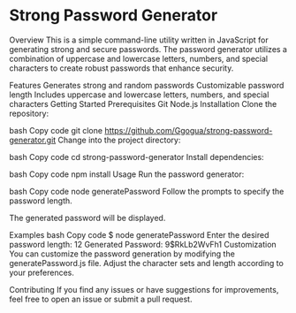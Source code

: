 <h1>Strong Password Generator</h1>
Overview
This is a simple command-line utility written in JavaScript for generating strong and secure passwords. The password generator utilizes a combination of uppercase and lowercase letters, numbers, and special characters to create robust passwords that enhance security.

Features
Generates strong and random passwords
Customizable password length
Includes uppercase and lowercase letters, numbers, and special characters
Getting Started
Prerequisites
Git
Node.js
Installation
Clone the repository:

bash
Copy code
git clone https://github.com/Ggogua/strong-password-generator.git
Change into the project directory:

bash
Copy code
cd strong-password-generator
Install dependencies:

bash
Copy code
npm install
Usage
Run the password generator:

bash
Copy code
node generatePassword
Follow the prompts to specify the password length.

The generated password will be displayed.

Examples
bash
Copy code
$ node generatePassword
Enter the desired password length: 12
Generated Password: 9$RkLb2WvFh1
Customization
You can customize the password generation by modifying the generatePassword.js file. Adjust the character sets and length according to your preferences.

Contributing
If you find any issues or have suggestions for improvements, feel free to open an issue or submit a pull request.

